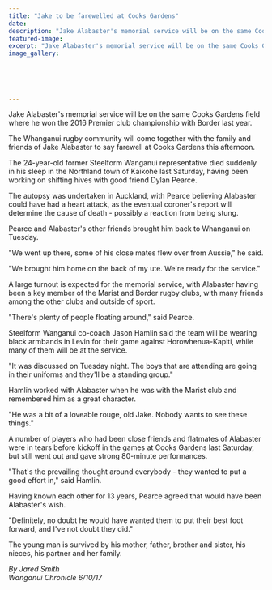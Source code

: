 ```yaml
---
title: "Jake to be farewelled at Cooks Gardens"
date: 
description: "Jake Alabaster's memorial service will be on the same Cooks Gardens field where he won the 2016 Premier club championship with Border last year..."
featured-image: 
excerpt: "Jake Alabaster's memorial service will be on the same Cooks Gardens field where he won the 2016 Premier club championship with Border last year."
image_gallery:
    
    
    
    
    
---
```


<p><span>Jake Alabaster's memorial service will be on the same Cooks Gardens field where he won the 2016 Premier club championship with Border last year.</span></p>
<p class="element element-paragraph">The Whanganui rugby community will come together with the family and friends of Jake Alabaster to say farewell at Cooks Gardens this afternoon.</p>
<p class="element element-paragraph">The 24-year-old former Steelform Wanganui representative died suddenly in his sleep in the Northland town of Kaikohe last Saturday, having been working on shifting hives with good friend Dylan Pearce.</p>
<p class="element element-paragraph">The autopsy was undertaken in Auckland, with Pearce believing Alabaster could have had a heart attack, as the eventual coroner's report will determine the cause of death - possibly a reaction from being stung.</p>
<p class="element element-paragraph">Pearce and Alabaster's other friends brought him back to Whanganui on Tuesday.</p>
<p class="element element-paragraph">"We went up there, some of his close mates flew over from Aussie," he said.</p>
<p class="element element-paragraph">"We brought him home on the back of my ute. We're ready for the service."</p>
<p class="element element-paragraph">A large turnout is expected for the memorial service, with Alabaster having been a key member of the Marist and Border rugby clubs, with many friends among the other clubs and outside of sport.</p>
<p class="element element-paragraph">"There's plenty of people floating around," said Pearce.</p>
<p class="element element-paragraph">Steelform Wanganui co-coach Jason Hamlin said the team will be wearing black armbands in Levin for their game against Horowhenua-Kapiti, while many of them will be at the service.</p>
<p class="element element-paragraph">"It was discussed on Tuesday night. The boys that are attending are going in their uniforms and they'll be a standing group."</p>
<p class="element element-paragraph">Hamlin worked with Alabaster when he was with the Marist club and remembered him as a great character.</p>
<p class="element element-paragraph">"He was a bit of a loveable rouge, old Jake. Nobody wants to see these things."</p>
<p class="element element-paragraph">A number of players who had been close friends and flatmates of Alabaster were in tears before kickoff in the games at Cooks Gardens last Saturday, but still went out and gave strong 80-minute performances.</p>
<p class="element element-paragraph">"That's the prevailing thought around everybody - they wanted to put a good effort in," said Hamlin.</p>
<p class="element element-paragraph">Having known each other for 13 years, Pearce agreed that would have been Alabaster's wish.</p>
<p class="element element-paragraph">"Definitely, no doubt he would have wanted them to put their best foot forward, and I've not doubt they did."</p>
<p class="element element-paragraph">The young man is survived by his mother, father, brother and sister, his nieces, his partner and her family.</p>
<p class="element element-paragraph"><em>By Jared Smith</em><br /><em>Wanganui Chronicle 6/10/17</em></p>

